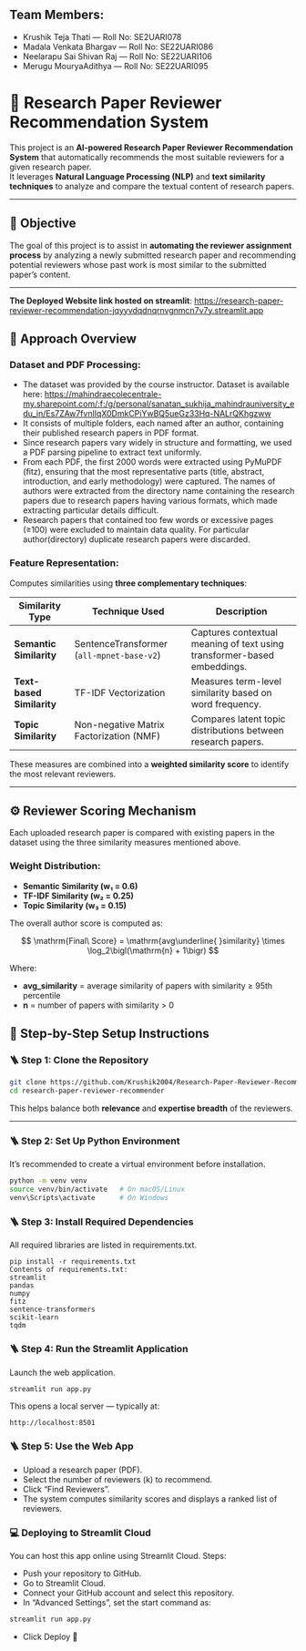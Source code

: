 ## Team Members:
- Krushik Teja Thati — Roll No: SE2UARI078
- Madala Venkata Bhargav — Roll No: SE22UARI086
- Neelarapu Sai Shivan Raj — Roll No: SE22UARI106
- Merugu MouryaAdithya — Roll No: SE22UARI095

# 📄 Research Paper Reviewer Recommendation System

This project is an **AI-powered Research Paper Reviewer Recommendation System** that automatically recommends the most suitable reviewers for a given research paper.  
It leverages **Natural Language Processing (NLP)** and **text similarity techniques** to analyze and compare the textual content of research papers.

---

## 🎯 **Objective**

The goal of this project is to assist in **automating the reviewer assignment process** by analyzing a newly submitted research paper and recommending potential reviewers whose past work is most similar to the submitted paper’s content.

---

**The Deployed Website link hosted on  streamlit**: https://research-paper-reviewer-recommendation-jqyyvdqdnqrnvgnmcn7v7y.streamlit.app

## 🧠 **Approach Overview**
### Dataset and PDF Processing:
- The dataset was provided by the course instructor. Dataset is available here: https://mahindraecolecentrale-my.sharepoint.com/:f:/g/personal/sanatan_sukhija_mahindrauniversity_edu_in/Es7ZAw7fvnlIqX0DmkCPiYwBQ5ueGz33Hq-NALrQKhgzww
- It consists of multiple folders, each named after an author, containing their published research papers in PDF format.
- Since research papers vary widely in structure and formatting, we used a PDF parsing pipeline to extract text uniformly.
- From each PDF, the first 2000 words were extracted using PyMuPDF (fitz), ensuring that the most representative parts (title, abstract, introduction, and early methodology) were captured. The names of authors were extracted from the directory name containing the research papers due to research papers having various formats, which made extracting particular details difficult.
- Research papers that contained too few words or excessive pages (≥100) were excluded to maintain data quality. For particular author(directory) duplicate research papers were discarded.

### Feature Representation:

Computes similarities using **three complementary techniques**:

| Similarity Type | Technique Used | Description |
|-----------------|----------------|--------------|
| **Semantic Similarity** | SentenceTransformer (`all-mpnet-base-v2`) | Captures contextual meaning of text using transformer-based embeddings. |
| **Text-based Similarity** | TF-IDF Vectorization | Measures term-level similarity based on word frequency. |
| **Topic Similarity** | Non-negative Matrix Factorization (NMF) | Compares latent topic distributions between research papers. |

These measures are combined into a **weighted similarity score** to identify the most relevant reviewers.

---

## ⚙️ **Reviewer Scoring Mechanism**

Each uploaded research paper is compared with existing papers in the dataset using the three similarity measures mentioned above.

### Weight Distribution:
- **Semantic Similarity (w₁ = 0.6)**  
- **TF-IDF Similarity (w₂ = 0.25)**  
- **Topic Similarity (w₃ = 0.15)**  

The overall author score is computed as:

$$
\mathrm{Final\ Score} = \mathrm{avg\underline{ }similarity} \times \log_2\bigl(\mathrm{n} + 1\bigr)
$$

Where:
- **avg_similarity** = average similarity of papers with similarity ≥ 95th percentile  
- **n** = number of papers with similarity > 0

## 🚀 Step-by-Step Setup Instructions

### 🪜 Step 1: Clone the Repository
```bash
git clone https://github.com/Krushik2004/Research-Paper-Reviewer-Recommendation.git
cd research-paper-reviewer-recommender
```

This helps balance both **relevance** and **expertise breadth** of the reviewers.

---

### 🪜 Step 2: Set Up Python Environment
It’s recommended to create a virtual environment before installation.
```bash
python -m venv venv
source venv/bin/activate   # On macOS/Linux
venv\Scripts\activate      # On Windows
```

### 🪜 Step 3: Install Required Dependencies
All required libraries are listed in requirements.txt.
```nginx
pip install -r requirements.txt
Contents of requirements.txt:
streamlit
pandas
numpy
fitz
sentence-transformers
scikit-learn
tqdm
```

### 🪜 Step 4: Run the Streamlit Application
Launch the web application.
```python
streamlit run app.py
```
This opens a local server — typically at:
```arduino
http://localhost:8501
```

### 🪜 Step 5: Use the Web App
- Upload a research paper (PDF).
- Select the number of reviewers (k) to recommend.
- Click “Find Reviewers”.
- The system computes similarity scores and displays a ranked list of reviewers.

### 💻 Deploying to Streamlit Cloud
You can host this app online using Streamlit Cloud.
Steps:
- Push your repository to GitHub.
- Go to Streamlit Cloud.
- Connect your GitHub account and select this repository.
- In “Advanced Settings”, set the start command as:
```python
streamlit run app.py
```
- Click Deploy 🎉

